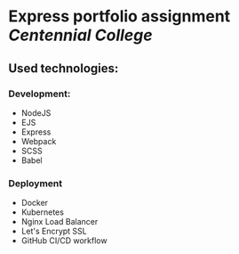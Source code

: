 # Express portfolio assignment *Centennial College*

## Used technologies:

### Development: 
* NodeJS
* EJS
* Express
* Webpack
* SCSS
* Babel

### Deployment

* Docker
* Kubernetes
* Nginx Load Balancer
* Let's Encrypt SSL
* GitHub CI/CD workflow
